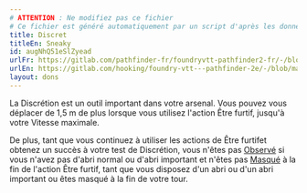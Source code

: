 ```yaml
---
# ATTENTION : Ne modifiez pas ce fichier
# Ce fichier est généré automatiquement par un script d'après les données du module Foundry VTT officiel et de sa traduction
title: Discret
titleEn: Sneaky
id: augNhQ51eSlZyead
urlFr: https://gitlab.com/pathfinder-fr/foundryvtt-pathfinder2-fr/-/blob/master/data/feats/augNhQ51eSlZyead.htm
urlEn: https://gitlab.com/hooking/foundry-vtt---pathfinder-2e/-/blob/master/packs/data/feats.db/sneaky.json
layout: dons
---
```

La Discrétion est un outil important dans votre arsenal. Vous pouvez vous déplacer de 1,5 m de plus lorsque vous utilisez l'action Être furtif, jusqu'à votre Vitesse maximale.

De plus, tant que vous continuez à utiliser les actions de Être furtifet obtenez un succès à votre test de Discrétion, vous n'êtes pas [Observé](../conditions/observé.md) si vous n'avez pas d'abri normal ou d'abri important et n'êtes pas [Masqué](../conditions/masqué.md) à la fin de l'action Être furtif, tant que vous disposez d'un abri ou d'un abri important ou êtes masqué à la fin de votre tour.
